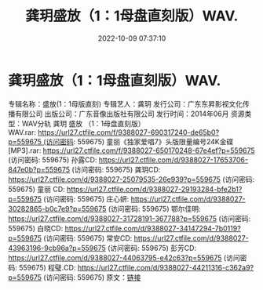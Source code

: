 ﻿---
title: 龚玥盛放（1：1母盘直刻版）WAV.
date: 2022-10-09 07:37:10
categories: WAV车载音乐、镜像
tags: 华语中文
---
# 龚玥盛放（1：1母盘直刻版）WAV.

专辑名称：盛放(1：1母版直刻)
专辑艺人：龚玥
发行公司：广东东昇影视文化传播有限公司
出版公司：广东音像出版社有限公司
发行时间：2014年06月
资源类型：WAV分轨
龚玥 盛放
（1：1母盘直刻版）WAV.rar: https://url27.ctfile.com/f/9388027-690317240-de65b0?p=559675 (访问密码:
559675)
童丽《独家爱唱7》头版限量编号24K金碟[MP3].rar: https://url27.ctfile.com/f/9388027-650170248-67e4ef?p=559675
(访问密码: 559675)
孙露CD: https://url27.ctfile.com/d/9388027-17653706-847e0b?p=559675
(访问密码: 559675)
龚玥CD: https://url27.ctfile.com/d/9388027-25079535-26e939?p=559675
(访问密码: 559675)
童丽 CD: https://url27.ctfile.com/d/9388027-29193284-bfe2b1?p=559675
(访问密码: 559675)
庄心妍: https://url27.ctfile.com/d/9388027-30282865-b0c7e9?p=559675
(访问密码: 559675)
鄂尔佳明: https://url27.ctfile.com/d/9388027-31728191-367788?p=559675
(访问密码: 559675)
白晓CD: https://url27.ctfile.com/d/9388027-34147294-7b0119?p=559675
(访问密码: 559675)
常安CD: https://url27.ctfile.com/d/9388027-43963196-9cb96a?p=559675
(访问密码: 559675)
彭芳CD: https://url27.ctfile.com/d/9388027-44063795-e42c63?p=559675
(访问密码: 559675)
程璧.CD: https://url27.ctfile.com/d/9388027-44211316-c362a9?p=559675
(访问密码: 559675)
原文：[链接](https://blog.sina.com.cn/s/blog_1647c7e7601030zu4.html)
